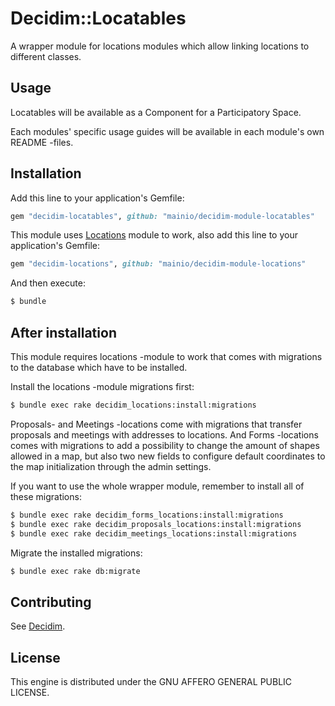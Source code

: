 # Decidim::Locatables

A wrapper module for locations modules which allow linking locations to different classes.

## Usage

Locatables will be available as a Component for a Participatory
Space.

Each modules' specific usage guides will be available in each module's own README -files.

## Installation

Add this line to your application's Gemfile:

```ruby
gem "decidim-locatables", github: "mainio/decidim-module-locatables"
```

This module uses [Locations](https://github.com/mainio/decidim-module-locations) module to work, also add this line to
your application's Gemfile:

```ruby
gem "decidim-locations", github: "mainio/decidim-module-locations"
```

And then execute:

```bash
$ bundle
```

## After installation

This module requires locations -module to work that comes with migrations to the database which have to be
installed.

Install the locations -module migrations first:

```bash
$ bundle exec rake decidim_locations:install:migrations
```

Proposals- and Meetings -locations come with migrations that transfer proposals and meetings
with addresses to locations. And Forms -locations comes with migrations to add a possibility to change
the amount of shapes allowed in a map, but also two new fields to configure default
coordinates to the map initialization through the admin settings.

If you want to use the whole wrapper module, remember to install all of these migrations:

```bash
$ bundle exec rake decidim_forms_locations:install:migrations
$ bundle exec rake decidim_proposals_locations:install:migrations
$ bundle exec rake decidim_meetings_locations:install:migrations
```

Migrate the installed migrations:

```bash
$ bundle exec rake db:migrate
```

## Contributing

See [Decidim](https://github.com/decidim/decidim).

## License

This engine is distributed under the GNU AFFERO GENERAL PUBLIC LICENSE.
